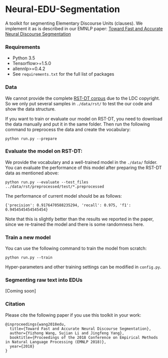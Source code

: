 # Neural-EDU-Segmentation
A toolkit for segmenting Elementary Discourse Units (clauses).
We implement it as is described in our EMNLP paper: [Toward Fast and Accurate Neural Discourse Segmentation]()


### Requirements
- Python 3.5
- Tensorflow>=1.5.0
- allennlp>=0.4.2
- See `requirements.txt` for the full list of packages

### Data

We cannot provide the complete [RST-DT corpus](https://catalog.ldc.upenn.edu/products/LDC2002T07) due to the LDC copyright.
So we only put several samples in `./data/rst/` to test the our code and show the data structure.

If you want to train or evaluate our model on RST-DT, you need to download the data manually and put it in the same folder. Then run the following command to preprocess the data and create the vocabulary:

```
python run.py --prepare
```


### Evaluate the model on RST-DT:

We provide the vocabulary and a well-trained model in the `./data/` folder. You can evaluate the performance of this model after preparing the RST-DT data as mentioned above:

```
python run.py --evaluate --test_files ../data/rst/preprocessed/test/*.preprocessed
```

The performance of current model should be as follows:
```
{'precision': 0.9176470588235294, 'recall': 0.975, 'f1': 0.9454545454545454}
```

Note that this is slightly better than the results we reported in the paper, since we re-trained the model and there is some randomness here.

### Train a new model

You can use the following command to train the model from scratch:

```
python run.py --train
```

Hyper-parameters and other training settings can be modified in `config.py`.

### Segmenting raw text into EDUs

[Coming soon]


### Citation

Please cite the following paper if you use this toolkit in your work:

```
@inproceedings{wang2018edu,
  title={Toward Fast and Accurate Neural Discourse Segmentation},
  author={Yizhong Wang, Sujian Li and Jingfeng Yang},
  booktitle={Proceedings of the 2018 Conference on Empirical Methods in Natural Language Processing (EMNLP 2018)},
  year={2018}
}
```
